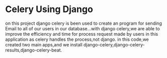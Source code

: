 # Celery Using Django
 
on this project django celery is been used to create an program for sending Email to all of our users in our database...with django celery,we are able to improve the efficiency and time for process request made by users in this application as celery handles the process,not django.
in this code,we created two main apps,and we install django-celery,django-celery-results,django-celery-beat.

